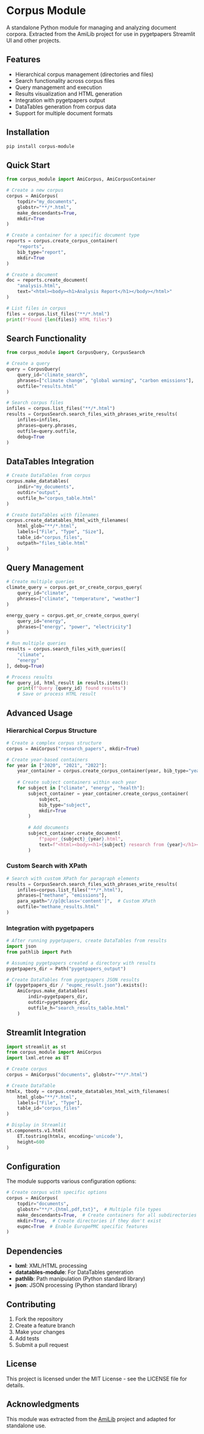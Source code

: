 # Corpus Module

A standalone Python module for managing and analyzing document corpora. Extracted from the AmiLib project for use in pygetpapers Streamlit UI and other projects.

## Features

- Hierarchical corpus management (directories and files)
- Search functionality across corpus files
- Query management and execution
- Results visualization and HTML generation
- Integration with pygetpapers output
- DataTables generation from corpus data
- Support for multiple document formats

## Installation

```bash
pip install corpus-module
```

## Quick Start

```python
from corpus_module import AmiCorpus, AmiCorpusContainer

# Create a new corpus
corpus = AmiCorpus(
    topdir="my_documents",
    globstr="**/*.html",
    make_descendants=True,
    mkdir=True
)

# Create a container for a specific document type
reports = corpus.create_corpus_container(
    "reports", 
    bib_type="report", 
    mkdir=True
)

# Create a document
doc = reports.create_document(
    "analysis.html", 
    text="<html><body><h1>Analysis Report</h1></body></html>"
)

# List files in corpus
files = corpus.list_files("**/*.html")
print(f"Found {len(files)} HTML files")
```

## Search Functionality

```python
from corpus_module import CorpusQuery, CorpusSearch

# Create a query
query = CorpusQuery(
    query_id="climate_search",
    phrases=["climate change", "global warming", "carbon emissions"],
    outfile="results.html"
)

# Search corpus files
infiles = corpus.list_files("**/*.html")
results = CorpusSearch.search_files_with_phrases_write_results(
    infiles=infiles,
    phrases=query.phrases,
    outfile=query.outfile,
    debug=True
)
```

## DataTables Integration

```python
# Create DataTables from corpus
corpus.make_datatables(
    indir="my_documents",
    outdir="output",
    outfile_h="corpus_table.html"
)

# Create DataTables with filenames
corpus.create_datatables_html_with_filenames(
    html_glob="**/*.html",
    labels=["File", "Type", "Size"],
    table_id="corpus_files",
    outpath="files_table.html"
)
```

## Query Management

```python
# Create multiple queries
climate_query = corpus.get_or_create_corpus_query(
    query_id="climate",
    phrases=["climate", "temperature", "weather"]
)

energy_query = corpus.get_or_create_corpus_query(
    query_id="energy",
    phrases=["energy", "power", "electricity"]
)

# Run multiple queries
results = corpus.search_files_with_queries([
    "climate",
    "energy"
], debug=True)

# Process results
for query_id, html_result in results.items():
    print(f"Query {query_id} found results")
    # Save or process HTML result
```

## Advanced Usage

### Hierarchical Corpus Structure

```python
# Create a complex corpus structure
corpus = AmiCorpus("research_papers", mkdir=True)

# Create year-based containers
for year in ["2020", "2021", "2022"]:
    year_container = corpus.create_corpus_container(year, bib_type="year", mkdir=True)
    
    # Create subject containers within each year
    for subject in ["climate", "energy", "health"]:
        subject_container = year_container.create_corpus_container(
            subject, 
            bib_type="subject", 
            mkdir=True
        )
        
        # Add documents
        subject_container.create_document(
            f"paper_{subject}_{year}.html",
            text=f"<html><body><h1>{subject} research from {year}</h1></body></html>"
        )
```

### Custom Search with XPath

```python
# Search with custom XPath for paragraph elements
results = CorpusSearch.search_files_with_phrases_write_results(
    infiles=corpus.list_files("**/*.html"),
    phrases=["methane", "emissions"],
    para_xpath="//p[@class='content']",  # Custom XPath
    outfile="methane_results.html"
)
```

### Integration with pygetpapers

```python
# After running pygetpapers, create DataTables from results
import json
from pathlib import Path

# Assuming pygetpapers created a directory with results
pygetpapers_dir = Path("pygetpapers_output")

# Create DataTables from pygetpapers JSON results
if (pygetpapers_dir / "eupmc_result.json").exists():
    AmiCorpus.make_datatables(
        indir=pygetpapers_dir,
        outdir=pygetpapers_dir,
        outfile_h="search_results_table.html"
    )
```

## Streamlit Integration

```python
import streamlit as st
from corpus_module import AmiCorpus
import lxml.etree as ET

# Create corpus
corpus = AmiCorpus("documents", globstr="**/*.html")

# Create DataTable
htmlx, tbody = corpus.create_datatables_html_with_filenames(
    html_glob="**/*.html",
    labels=["File", "Type"],
    table_id="corpus_files"
)

# Display in Streamlit
st.components.v1.html(
    ET.tostring(htmlx, encoding='unicode'),
    height=600
)
```

## Configuration

The module supports various configuration options:

```python
# Create corpus with specific options
corpus = AmiCorpus(
    topdir="documents",
    globstr="**/*.{html,pdf,txt}",  # Multiple file types
    make_descendants=True,  # Create containers for all subdirectories
    mkdir=True,  # Create directories if they don't exist
    eupmc=True  # Enable EuropePMC specific features
)
```

## Dependencies

- **lxml**: XML/HTML processing
- **datatables-module**: For DataTables generation
- **pathlib**: Path manipulation (Python standard library)
- **json**: JSON processing (Python standard library)

## Contributing

1. Fork the repository
2. Create a feature branch
3. Make your changes
4. Add tests
5. Submit a pull request

## License

This project is licensed under the MIT License - see the LICENSE file for details.

## Acknowledgments

This module was extracted from the [AmiLib](https://github.com/amilib/amilib) project and adapted for standalone use. 